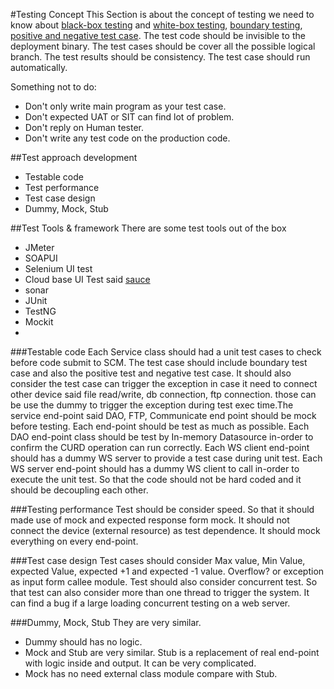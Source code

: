 #Testing Concept
This Section is about the concept of testing
we need to know about [black-box testing](https://en.wikipedia.org/wiki/Black-box_testing) and [white-box testing](https://en.wikipedia.org/wiki/White-box_testing), [boundary testing](https://en.wikipedia.org/wiki/Boundary_testing), [positive and negative test case](http://www.nishantverma.com/2010/03/test-case-paths-happy-sad-bad.html).
The test code should be invisible to the deployment binary. The test cases should be cover all the possible logical branch. The test results should be consistency. The test case should run automatically.

Something not to do:
- Don't only write main program as your test case.
- Don't expected UAT or SIT can find lot of problem.
- Don't reply on Human tester. 
- Don't write any test code on the production code.

##Test approach development
- Testable code 
- Test performance
- Test case design
- Dummy, Mock, Stub

##Test Tools & framework
There are some test tools out of the box
- JMeter
- SOAPUI
- Selenium UI test
- Cloud base UI Test said [sauce](https://saucelabs.com/selenium/)
- sonar
- JUnit
- TestNG
- Mockit
- 


###Testable code
Each Service class should had a unit test cases to check before code submit to SCM. The test case should include boundary test case and also the positive test and negative test case. It should also consider the test case can trigger the exception in case it need to connect other device said file read/write, db connection, ftp connection. those can be use the dummy to trigger the exception during test exec time.The service end-point said DAO, FTP, Communicate end point should be mock before testing.
Each end-point should be test as much as possible.
Each DAO end-point class should be test by In-memory Datasource in-order to confirm the CURD operation can run correctly.
Each WS client end-point should has a dummy WS server to provide a test case during unit test.
Each WS server end-point should has a dummy WS client to call in-order to execute the unit test.
So that the code should not be hard coded and it should be decoupling each other. 

###Testing performance
Test should be consider speed. So that it should made use of mock and expected response form mock. It should not connect the device (external resource) as test dependence. It should mock everything on every end-point.

###Test case design
 Test cases should consider Max value, Min Value, expected Value, expected +1 and expected -1 value. Overflow? or exception as input form callee module.
Test should also consider concurrent test. So that test can also consider more than one thread to trigger the system. It can find a bug if a large loading concurrent testing on a web server.

###Dummy, Mock, Stub
They are very similar. 
- Dummy should has no logic.
- Mock and Stub are very similar. Stub is a replacement of real end-point with logic inside and output. It can be very complicated. 
- Mock has no need external class module compare with Stub.

